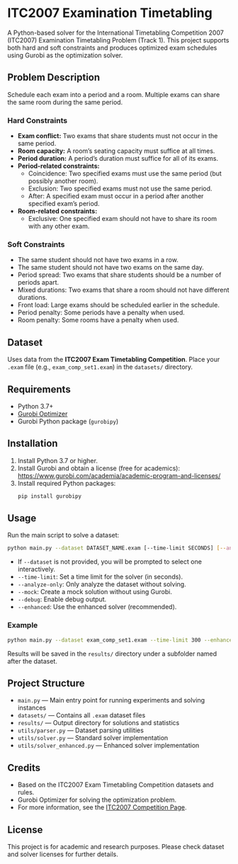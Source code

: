 # ITC2007 Examination Timetabling

A Python-based solver for the International Timetabling Competition 2007 (ITC2007) Examination Timetabling Problem (Track 1). This project supports both hard and soft constraints and produces optimized exam schedules using Gurobi as the optimization solver.

## Problem Description

Schedule each exam into a period and a room. Multiple exams can share the same room during the same period.

### Hard Constraints
- **Exam conflict:** Two exams that share students must not occur in the same period.
- **Room capacity:** A room’s seating capacity must suffice at all times.
- **Period duration:** A period’s duration must suffice for all of its exams.
- **Period-related constraints:**
  - Coincidence: Two specified exams must use the same period (but possibly another room).
  - Exclusion: Two specified exams must not use the same period.
  - After: A specified exam must occur in a period after another specified exam’s period.
- **Room-related constraints:**
  - Exclusive: One specified exam should not have to share its room with any other exam.

### Soft Constraints
- The same student should not have two exams in a row.
- The same student should not have two exams on the same day.
- Period spread: Two exams that share students should be a number of periods apart.
- Mixed durations: Two exams that share a room should not have different durations.
- Front load: Large exams should be scheduled earlier in the schedule.
- Period penalty: Some periods have a penalty when used.
- Room penalty: Some rooms have a penalty when used.

## Dataset

Uses data from the **ITC2007 Exam Timetabling Competition**. Place your `.exam` file (e.g., `exam_comp_set1.exam`) in the `datasets/` directory.

## Requirements

- Python 3.7+
- [Gurobi Optimizer](https://www.gurobi.com/)
- Gurobi Python package (`gurobipy`)

## Installation

1. Install Python 3.7 or higher.
2. Install Gurobi and obtain a license (free for academics): https://www.gurobi.com/academia/academic-program-and-licenses/
3. Install required Python packages:
   ```bash
   pip install gurobipy
   ```

## Usage

Run the main script to solve a dataset:

```bash
python main.py --dataset DATASET_NAME.exam [--time-limit SECONDS] [--analyze-only] [--mock] [--debug] [--enhanced]
```

- If `--dataset` is not provided, you will be prompted to select one interactively.
- `--time-limit`: Set a time limit for the solver (in seconds).
- `--analyze-only`: Only analyze the dataset without solving.
- `--mock`: Create a mock solution without using Gurobi.
- `--debug`: Enable debug output.
- `--enhanced`: Use the enhanced solver (recommended).

### Example

```bash
python main.py --dataset exam_comp_set1.exam --time-limit 300 --enhanced --debug
```

Results will be saved in the `results/` directory under a subfolder named after the dataset.

## Project Structure

- `main.py` — Main entry point for running experiments and solving instances
- `datasets/` — Contains all `.exam` dataset files
- `results/` — Output directory for solutions and statistics
- `utils/parser.py` — Dataset parsing utilities
- `utils/solver.py` — Standard solver implementation
- `utils/solver_enhanced.py` — Enhanced solver implementation

## Credits

- Based on the ITC2007 Exam Timetabling Competition datasets and rules.
- Gurobi Optimizer for solving the optimization problem.
- For more information, see the [ITC2007 Competition Page](https://www.itc2007.org/).

## License

This project is for academic and research purposes. Please check dataset and solver licenses for further details.
